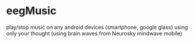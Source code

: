 eegMusic
========

play/stop music on any android devices (smartphone, google glass) using only your thought (using brain waves from Neurosky mindwave mobile) 
